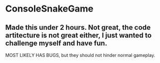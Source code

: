 # ConsoleSnakeGame

Made this under 2 hours. Not great, the code artitecture is not great either, I just wanted to challenge myself and have fun.
---
MOST LIKELY HAS BUGS, but they should not hinder normal gameplay.
